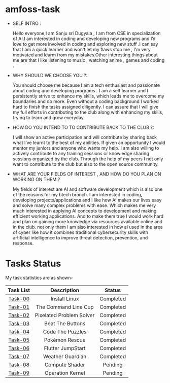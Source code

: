 # amfoss-task

- SELF INTRO :

     Hello everyone,I am Sanju sri Dugyala , I am from  CSE in specialization of AI.I am interested in coding and developing new programs and I’d love to get more involved in coding and exploring new stuff .I can say that I am a quick learner and won't let my flaws stop me , I'm very motivated and learm from my mistakes.Other interesting things about me are that I like  listening to music , watching anime , games and coding .

- WHY SHOULD WE CHOOSE YOU ?:

   You should choose me because I am a tech enthusiast and passionate about coding and developing programs . I am a self learner and I persistently strive to enhance my skills, which leads me to overcome my boundaries and do more. Even without a coding background I worked hard to finish the tasks assigned diligently. I can assure that I will give my full efforts in contributing to the club along with enhancing my skills, trying to learn and grow everyday.

- HOW DO YOU INTEND TO TO CONTRIBUTE BACK TO THE CLUB ?:
    
   I will show an active participation and will contribute by sharing back what I’ve learnt to the best of my abilities. If given an opportunity I would mentor my juniors and anyone who wants my help. I am also willing to actively contribute to any training sessions or knowledge sharing sessions organized by the club. Through the help of my peers I not only want to contribute to the club but also to the open source community.


- WHAT ARE YOUR FIELDS OF INTEREST , AND HOW DO YOU PLAN ON WORKING ON THEM ?

  My fields of interest are AI and software development which is also one of the reasons for my btech branch. I am interested in coding, developing projects/applications and I like how AI makes our lives easy and solve many complex problems with ease. Which makes me very much interested in applying AI concepts to development and making efficient working applications. And to make them true I would work hard and plan on gaining more knowledge via resources available online and in the club. 
not only them I am also interested in how ai used in the area of cyber like how it combines traditional cybersecurity skills with artificial intelligence to improve threat detection, prevention, and response.



# Tasks Status

My task statistics are as shown-

| Task List | Description | Status |
| :-:       | :-:         | :-:    |
| [Task-00](https://github.com/Sanjusr1/Amfoss-tasks./tree/main/Task%20-00)   | Install Linux | Completed |
| [Task-01](https://github.com/Sanjusr1/Amfoss-tasks./tree/main/Task%20-01)   | The Command Line Cup| Completed |
| [Task-02](https://github.com/Sanjusr1/Amfoss-tasks./tree/main/Task%20-02)    |Pixelated Problem Solver | Completed |
| [Task-03](https://github.com/Sanjusr1/Amfoss-tasks./tree/main/Task%20-03)   |Beat The Buttons |Completed |
| [Task-04](https://github.com/Sanjusr1/Amfoss-tasks./tree/main/Task%20-04)   | Code The Puzzles| Completed |
| [Task-05](https://github.com/Sanjusr1/Amfoss-tasks./tree/main/Task%20-05) |  Pokémon Rescue | Completed |
| [Task-06](https://github.com/Sanjusr1/Amfoss-tasks./tree/main/Task%20-06)    | Flutter JumpStart| Completed |
| [Task-07](https://github.com/Sanjusr1/Amfoss-tasks./tree/main/Task%20-07)  |  Weather Guardian | Completed |
| [Task-08]()   |Compute Shader | Pending |
| [Task-09]()   |Operation Kernel |Pending |
